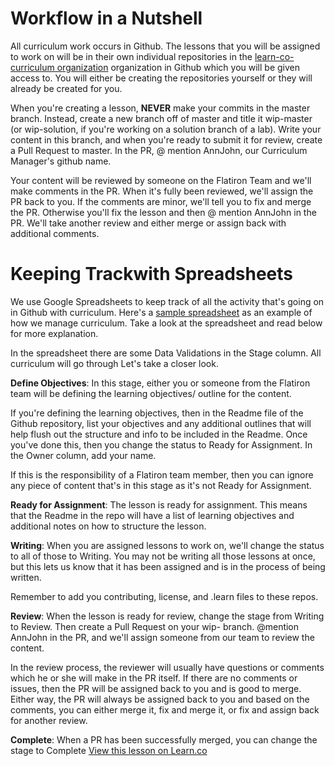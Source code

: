 # Workflow in a Nutshell

All curriculum work occurs in Github. The lessons that you will be assigned to work on will be in their own individual repositories in the [learn-co-curriculum organization](https://github.com/learn-co-curriculum/) organization in Github which you will be given access to. You will either be creating the repositories yourself or they will already be created for you. 

When you're creating a lesson, **NEVER** make your commits in the master branch. Instead, create a new branch off of master and title it wip-master (or wip-solution, if you're working on a solution branch of a lab). Write your content in this branch, and when you're ready to submit it for review, create a Pull Request to master. In the PR, @ mention AnnJohn, our Curriculum Manager's github name. 

Your content will be reviewed by someone on the Flatiron Team and we'll make comments in the PR. When it's fully been reviewed, we'll assign the PR back to you. If the comments are minor, we'll tell you to fix and merge the PR. Otherwise you'll fix the lesson and then @ mention AnnJohn in the PR. We'll take another review and either merge or assign back with additional comments.


# Keeping Trackwith Spreadsheets

We use Google Spreadsheets to keep track of all the activity that's going on in Github with curriculum. Here's a [sample spreadsheet](https://docs.google.com/spreadsheets/d/1DxZ_Iwnk9X6cMNrQBtVVgJnhsOezJ4ez2WTq7MX2ges/edit#gid=0&vpid=A2) as an example of how we manage curriculum. Take a look at the spreadsheet and read below for more explanation. 

In the spreadsheet there are some Data Validations in the Stage column. All curriculum will go through Let's take a closer look.

**Define Objectives**: In this stage, either you or someone from the Flatiron team will be defining the learning objectives/ outline for the content. 

If you're defining the learning objectives, then in the Readme file of the Github repository, list your objectives and any additional outlines that will help flush out the structure and info to be included in the Readme. Once you've done this, then you change the status to Ready for Assignment. In the Owner column, add your name. 

If this is the responsibility of a Flatiron team member, then you can ignore any piece of content that's in this stage as it's not Ready for Assignment.

**Ready for Assignment**: The lesson is ready for assignment. This means that the Readme in the repo will have a list of learning objectives and additional notes on how to structure the lesson. 

**Writing**: When you are assigned lessons to work on, we'll change the status to all of those to Writing. You may not be writing all those lessons at once, but this lets us know that it has been assigned and is in the process of being written.

Remember to add you contributing, license, and .learn files to these repos.

**Review**: When the lesson is ready for review, change the stage from Writing to Review. Then create a Pull Request on your wip- branch. @mention AnnJohn in the PR, and we'll assign someone from our team to review the content. 

In the review process, the reviewer will usually have questions or comments which he or she will make in the PR itself. If there are no comments or issues, then the PR will be assigned back to you and is good to merge. Either way, the PR will always be assigned back to you and based on the comments, you can either merge it, fix and merge it, or fix and assign back for another review. 

**Complete**: When a PR has been successfully merged, you can change the stage to Complete
<a href='https://learn.co/lessons/workflow-for-curriculum-creation-and-review' data-visibility='hidden'>View this lesson on Learn.co</a>
